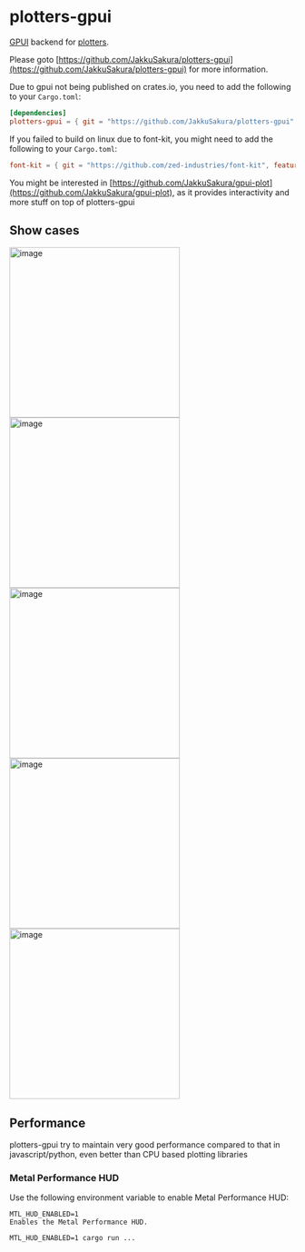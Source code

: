 # plotters-gpui

[GPUI](https://gpui.rs) backend for [plotters](https://github.com/plotters-rs/plotters).

Please goto [https://github.com/JakkuSakura/plotters-gpui](https://github.com/JakkuSakura/plotters-gpui)
for more information.

Due to gpui not being published on crates.io, you need to add the following to your `Cargo.toml`:

```toml
[dependencies]
plotters-gpui = { git = "https://github.com/JakkuSakura/plotters-gpui" }
```

If you failed to build on linux due to font-kit, you might need to add the following to your `Cargo.toml`:

```toml
font-kit = { git = "https://github.com/zed-industries/font-kit", features = ["source-fontconfig-dlopen"] }
```

You might be interested in [https://github.com/JakkuSakura/gpui-plot](https://github.com/JakkuSakura/gpui-plot), as it
provides interactivity and more stuff on top of plotters-gpui

## Show cases

<img width="300" alt="image" src="https://github.com/user-attachments/assets/276b75c2-d5fe-4b0e-93b1-1215317d4b73" /> <img width="300" alt="image" src="https://github.com/user-attachments/assets/8b1f7c80-ef09-4ffd-aff8-123315ecf1b3" />
<img width="300" alt="image" src="https://github.com/user-attachments/assets/7e9ec94e-a8f0-4e0d-97eb-9399f0145e39" /> <img width="300" alt="image" src="https://github.com/user-attachments/assets/03ea4351-d079-4372-af84-bd2429ccc098" />
<img width="300" alt="image" src="https://github.com/user-attachments/assets/56c29590-c120-4a5e-8b65-b272afe732dc" />

## Performance

plotters-gpui try to maintain very good performance compared to that in javascript/python, even better than CPU based
plotting libraries

### Metal Performance HUD

Use the following environment variable to enable Metal Performance HUD:

```text
MTL_HUD_ENABLED=1
Enables the Metal Performance HUD.
```

```shell
MTL_HUD_ENABLED=1 cargo run ...
```

